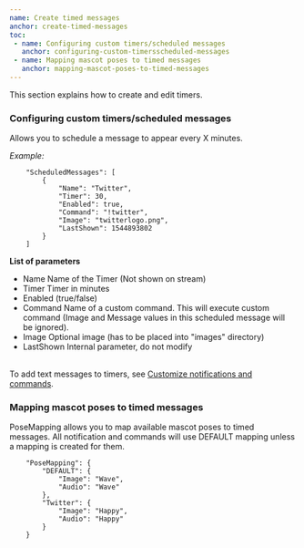 ```yaml
---
name: Create timed messages
anchor: create-timed-messages
toc: 
 - name: Configuring custom timers/scheduled messages
   anchor: configuring-custom-timersscheduled-messages
 - name: Mapping mascot poses to timed messages
   anchor: mapping-mascot-poses-to-timed-messages
---
```

This section explains how to create and edit timers.

### Configuring custom timers/scheduled messages
Allows you to schedule a message to appear every X minutes.

*Example:*
```
    "ScheduledMessages": [
        {
            "Name": "Twitter",
            "Timer": 30,
            "Enabled": true,
            "Command": "!twitter",
            "Image": "twitterlogo.png",
            "LastShown": 1544893802
        }
    ]
```
**List of parameters**
* <span class="icon settings">Name</span> Name of the Timer (Not shown on stream)
* <span class="icon settings">Timer</span> Timer in minutes
* <span class="icon settings">Enabled</span> (true/false)
* <span class="icon settings">Command</span> Name of a custom command. This will execute custom command (Image and Message values in this scheduled message will be ignored).
* <span class="icon settings">Image</span> Optional image (has to be placed into "images" directory)
* <span class="icon settings">LastShown</span> Internal parameter, do not modify

<br><span class="icon info">To add text messages to timers, see <a class="icon doc" href="{{ site.github.url }}/documentation#customize-notifications-and-commands">Customize notifications and commands</a>.</span>

### Mapping mascot poses to timed messages
PoseMapping allows you to map available mascot poses to timed messages.
All notification and commands will use DEFAULT mapping unless a mapping is created for them.
```
    "PoseMapping": {
        "DEFAULT": {
            "Image": "Wave",
            "Audio": "Wave"
        },
        "Twitter": {
            "Image": "Happy",
            "Audio": "Happy"
        }
    }
```
